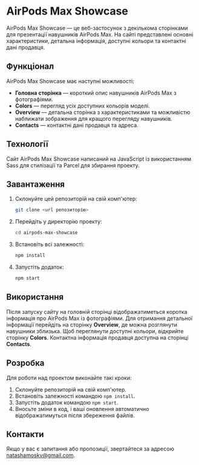 # AirPods Max Showcase

AirPods Max Showcase — це веб-застосунок з декількома сторінками для презентації
навушників AirPods Max. На сайті представлені основні характеристики, детальна
інформація, доступні кольори та контактні дані продавця.

## Функціонал

AirPods Max Showcase має наступні можливості:

- **Головна сторінка** — короткий опис навушників AirPods Max з фотографіями.
- **Colors** — перегляд усіх доступних кольорів моделі.
- **Overview** — детальна сторінка з характеристиками та можливістю наближати
  зображення для кращого перегляду навушників.
- **Contacts** — контактні дані продавця та адреса.

## Технології

Сайт AirPods Max Showcase написаний на JavaScript із використанням Sass для
стилізації та Parcel для збирання проекту.

## Завантаження

1. Склонуйте цей репозиторій на свій комп'ютер:

   ```bash
   git clone <url репозиторію>
   ```

2. Перейдіть у директорію проекту:

   ```bash
   cd airpods-max-showcase
   ```

3. Встановіть всі залежності:

   ```bash
   npm install
   ```

4. Запустіть додаток:
   ```bash
   npm start
   ```

## Використання

Після запуску сайту на головній сторінці відображатиметься коротка інформація
про AirPods Max із фотографіями. Для отримання детальної інформації перейдіть на
сторінку **Overview**, де можна розглянути навушники зблизька. Щоб переглянути
доступні кольори, відкрийте сторінку **Colors**. Контактна інформація продавця
доступна на сторінці **Contacts**.

## Розробка

Для роботи над проектом виконайте такі кроки:

1. Склонуйте репозиторій на свій комп'ютер.
2. Встановіть залежності командою `npm install`.
3. Запустіть додаток командою `npm start`.
4. Вносьте зміни в код, і ваші оновлення автоматично відображатимуться після
   збереження файлів.

## Контакти

Якщо у вас є запитання або пропозиції, звертайтеся за адресою
natashamoskv@gmail.com.

